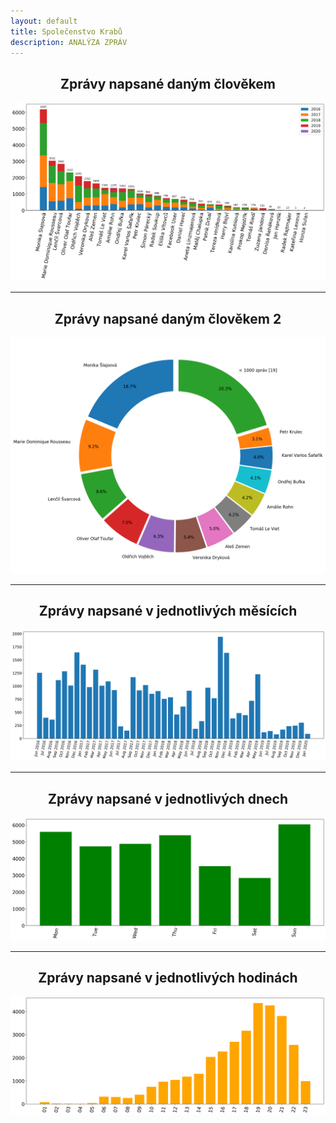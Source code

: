 ```yaml
---
layout: default
title: Společenstvo Krabů
description: ANALÝZA ZPRÁV
---
```


<h2 align="center">Zprávy napsané daným člověkem</h2>

![zpravy podle jmena](images/jmena.png)

<hr/>

<h2 align="center">Zprávy napsané daným člověkem 2</h2>

<p align="center">
    <img alt="zpravy za mesic" src="images/jmena_pie.png">
</p>

<hr/>

<h2 align="center">Zprávy napsané v jednotlivých měsících</h2>

<p align="center">
    <img alt="zpravy za mesic" src="images/mesice.png">
</p>

<hr/>

<h2 align="center">Zprávy napsané v jednotlivých dnech</h2>

<p align="center">
    <img alt="zpravy za mesic" src="images/dny.png">
</p>

<hr/>

<h2 align="center">Zprávy napsané v jednotlivých hodinách</h2>

<p align="center">
    <img alt="zpravy za mesic" src="images/hodiny.png">
</p>
